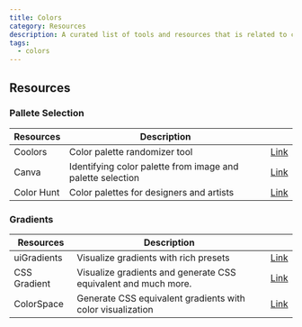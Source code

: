 ```yaml
---
title: Colors
category: Resources
description: A curated list of tools and resources that is related to colors.
tags:
  - colors
---
```


## Resources
### Pallete Selection

<div class="table-wrapper">

| Resources | Description | |
| --- | --- | --- |
| Coolors | Color palette randomizer tool | [Link](https://coolors.co/) |
| Canva | Identifying color palette from image and palette selection | [Link](https://www.canva.com/colors/color-palette-generator/) |
| Color Hunt | Color palettes for designers and artists | [Link](https://colorhunt.co/) |

</div>

### Gradients

<div class="table-wrapper">

| Resources | Description | |
| --- | --- | --- |
| uiGradients | Visualize gradients with rich presets | [Link](https://uigradients.com/)|
| CSS Gradient | Visualize gradients and generate CSS equivalent and much more. | [Link](https://cssgradient.io/) |
| ColorSpace | Generate CSS equivalent gradients with color visualization | [Link](https://mycolor.space/gradient) |

</div>